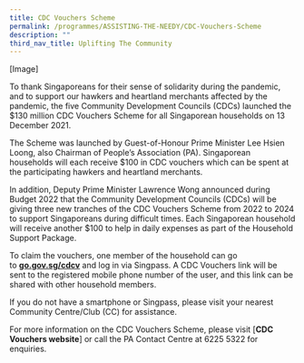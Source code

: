 ```yaml
---
title: CDC Vouchers Scheme
permalink: /programmes/ASSISTING-THE-NEEDY/CDC-Vouchers-Scheme
description: ""
third_nav_title: Uplifting The Community
---
```

<meta name="description" content="CDC Vouchers scheme">

[Image]

To thank Singaporeans for their sense of solidarity during the pandemic, and to support our hawkers and heartland merchants affected by the pandemic, the five Community Development Councils (CDCs) launched the $130 million CDC Vouchers Scheme for all Singaporean households on 13 December 2021. 

The Scheme was launched by Guest-of-Honour Prime Minister Lee Hsien Loong, also Chairman of People’s Association (PA). Singaporean households will each receive $100 in CDC vouchers which can be spent at the participating hawkers and heartland merchants.  
  
In addition, Deputy Prime Minister Lawrence Wong announced during Budget 2022 that the Community Development Councils (CDCs) will be giving three new tranches of the CDC Vouchers Scheme from 2022 to 2024 to support Singaporeans during difficult times. Each Singaporean household will receive another $100 to help in daily expenses as part of the Household Support Package.
  
To claim the vouchers, one member of the household can go to [**go.gov.sg/cdcv**](https://signup.redeem.gov.sg/campaign_df2e6812-0192-491e-b1cc-d9887600639e?lang=en-US) and log in via Singpass. A CDC Vouchers link will be sent to the registered mobile phone number of the user, and this link can be shared with other household members.   
  
If you do not have a smartphone or Singpass, please visit your nearest Community Centre/Club (CC) for assistance.  
  
For more information on the CDC Vouchers Scheme, please visit [**CDC Vouchers website**] or call the PA Contact Centre at 6225 5322 for enquiries.